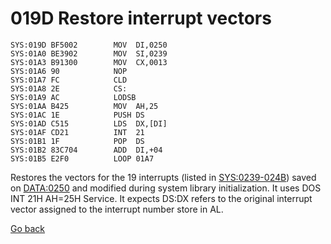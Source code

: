 # 019D Restore interrupt vectors

```
SYS:019D BF5002        MOV	DI,0250
SYS:01A0 BE3902        MOV	SI,0239
SYS:01A3 B91300        MOV	CX,0013
SYS:01A6 90            NOP
SYS:01A7 FC            CLD
SYS:01A8 2E            CS:
SYS:01A9 AC            LODSB
SYS:01AA B425          MOV	AH,25
SYS:01AC 1E            PUSH	DS
SYS:01AD C515          LDS	DX,[DI]
SYS:01AF CD21          INT	21
SYS:01B1 1F            POP	DS
SYS:01B2 83C704        ADD	DI,+04
SYS:01B5 E2F0          LOOP	01A7
```

Restores the vectors for the 19 interrupts (listed in [SYS:0239-024B](0239-INTERRUPT-LIST.md)) saved on [DATA:0250](DATA.md) and modified during system library initialization. It uses DOS INT 21H AH=25H Service. It expects DS:DX refers to the original interrupt vector assigned to the interrupt number store in AL.

[Go back](../README.md)
